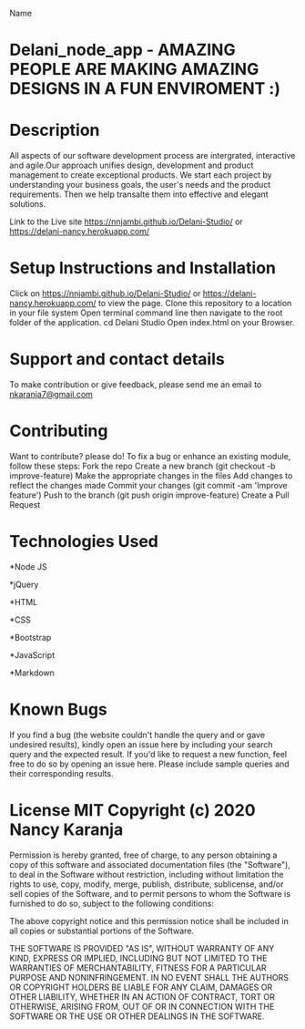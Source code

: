 
Name
# Delani_node_app - AMAZING PEOPLE ARE MAKING AMAZING DESIGNS IN A FUN ENVIROMENT :)

# Description
All aspects of our software development process are intergrated, interactive and agile.Our approach unifies design, development and product management to create exceptional products. We start each project by understanding your business goals, the user's needs and the product requirements. Then we help transalte them into effective and elegant solutions.

Link to the Live site https://nnjambi.github.io/Delani-Studio/ or https://delani-nancy.herokuapp.com/

# Setup Instructions and Installation
Click on https://nnjambi.github.io/Delani-Studio/ or https://delani-nancy.herokuapp.com/ to view the page. Clone this repository to a location in your file system Open terminal command line then navigate to the root folder of the application. cd Delani Studio Open index.html on your Browser.

# Support and contact details
To make contribution or give feedback, please send me an email to nkaranja7@gmail.com

# Contributing
Want to contribute? please do! To fix a bug or enhance an existing module, follow these steps: Fork the repo Create a new branch (git checkout -b improve-feature) Make the appropriate changes in the files Add changes to reflect the changes made Commit your changes (git commit -am 'Improve feature') Push to the branch (git push origin improve-feature) Create a Pull Request

# Technologies Used
*Node JS 

*jQuery 

*HTML 

*CSS

*Bootstrap 

*JavaScript 

*Markdown

# Known Bugs
If you find a bug (the website couldn't handle the query and or gave undesired results), kindly open an issue here by including your search query and the expected result. If you'd like to request a new function, feel free to do so by opening an issue here. Please include sample queries and their corresponding results.

# License MIT Copyright (c) 2020 Nancy Karanja
Permission is hereby granted, free of charge, to any person obtaining a copy of this software and associated documentation files (the "Software"), to deal in the Software without restriction, including without limitation the rights to use, copy, modify, merge, publish, distribute, sublicense, and/or sell copies of the Software, and to permit persons to whom the Software is furnished to do so, subject to the following conditions:

The above copyright notice and this permission notice shall be included in all copies or substantial portions of the Software.

THE SOFTWARE IS PROVIDED "AS IS", WITHOUT WARRANTY OF ANY KIND, EXPRESS OR IMPLIED, INCLUDING BUT NOT LIMITED TO THE WARRANTIES OF MERCHANTABILITY, FITNESS FOR A PARTICULAR PURPOSE AND NONINFRINGEMENT. IN NO EVENT SHALL THE AUTHORS OR COPYRIGHT HOLDERS BE LIABLE FOR ANY CLAIM, DAMAGES OR OTHER LIABILITY, WHETHER IN AN ACTION OF CONTRACT, TORT OR OTHERWISE, ARISING FROM, OUT OF OR IN CONNECTION WITH THE SOFTWARE OR THE USE OR OTHER DEALINGS IN THE SOFTWARE.
